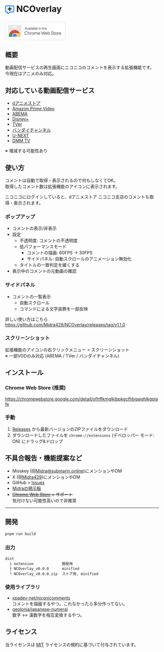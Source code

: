 # <sub><img src="assets/icon.png" width="30px" height="30px"></sub> NCOverlay

[<img src="assets/badges/chrome.png" height="60px">](https://chromewebstore.google.com/detail/ofhffkmglkibpkgcfhbgajghlkgplafe)

## 概要

動画配信サービスの再生画面にニコニコのコメントを表示する拡張機能です。<br>
今現在はアニメのみ対応。

## 対応している動画配信サービス

- [dアニメストア](https://animestore.docomo.ne.jp/animestore/)
- [Amazon Prime Video](https://www.amazon.co.jp/gp/video/storefront/)
- [ABEMA](https://abema.tv/)
- [Disney+](https://www.disneyplus.com/ja-jp/home)
- [TVer](https://tver.jp/)
- [バンダイチャンネル](https://www.b-ch.com/)
- [U-NEXT](https://video.unext.jp/)
- [DMM TV](https://tv.dmm.com/vod/)

※ 増減する可能性あり

## 使い方
コメントは自動で取得・表示されるので何もしなくてOK。<br>
取得したコメント数は拡張機能のアイコンに表示されます。<br>

ニコニコにログインしていると、dアニメストア ニコニコ支店のコメントも取得・表示されます。

### ポップアップ
- コメントの表示/非表示
- 設定
  - 不透明度: コメントの不透明度
  - 低パフォーマンスモード
    - コメントの描画: 60FPS → 30FPS
    - サイドパネル: 自動スクロールのアニメーション無効化
  - タイトルの一致判定を緩くする
- 表示中のコメントの元動画の確認

### サイドパネル
- コメントの一覧表示
  - 自動スクロール
  - コマンドによる文字装飾を一部反映

詳しい使い方はこちら<br>
https://github.com/Midra429/NCOverlay/releases/tag/v1.1.0

### スクリーンショット
拡張機能のアイコンの右クリックメニュー > スクリーンショット<br>
※ 一部VODのみ対応 (ABEMA / TVer / バンダイチャンネル)

## インストール

### Chrome Web Store (推奨)
https://chromewebstore.google.com/detail/ofhffkmglkibpkgcfhbgajghlkgplafe

### 手動
1. [Releases](https://github.com/Midra429/NCOverlay/releases) から最新バージョンのZIPファイルをダウンロード
2. ダウンロードしたファイルを `chrome://extensions` (デベロッパー モード: ON) にドラッグ&ドロップ

## 不具合報告・機能提案など
- Misskey ([@Midra@submarin.online](https://submarin.online/@Midra))にメンションやDM
- X ([@Midra429](https://x.com/Midra429))にメンションやDM
- GitHub > [Issues](https://github.com/Midra429/NCOverlay/issues)
- [Midraの掲示板](https://midra.me/board)
- ~~[Chrome Web Store](https://chromewebstore.google.com/detail/ofhffkmglkibpkgcfhbgajghlkgplafe) > サポート~~<br>
  気付けない可能性高いので非推奨

---

## 開発
```sh
pnpm run build
```

### 出力
```
dist
  ├ extension             開発用
  ├ NCOverlay_v0.0.0      minified
  └ NCOverlay_v0.0.0.zip  ストア用, minified
```

### 使用ライブラリ
- [xpadev-net/niconicomments](https://github.com/xpadev-net/niconicomments)<br>
  コメントを描画するやつ。これなかったら多分作ってない。
- [geolonia/japanese-numeral](https://github.com/geolonia/japanese-numeral)<br>
  数字 ↔ 漢数字を相互変換するやつ。

## ライセンス
当ライセンスは [MIT](LICENSE.txt) ライセンスの規約に基づいて付与されています。
